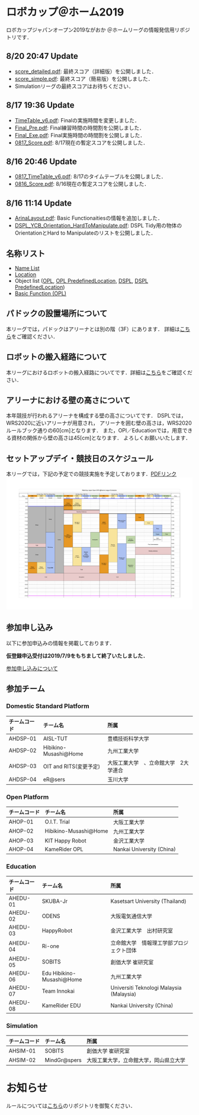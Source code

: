 # ロボカップ＠ホーム2019
ロボカップジャパンオープン2019ながおか ＠ホームリーグの情報発信用リポジトリです．

## 8/20 20:47 Update
* [score_detailed.pdf](Score/score_detailed.pdf): 最終スコア（詳細版）を公開しました．
* [score_simple.pdf](Score/score_simple.pdf): 最終スコア（簡易版）を公開しました．
* Simulationリーグの最終スコアはお待ちください．

## 8/17 19:36 Update
* [TimeTable_y6.pdf](TimeTable/TimeTable_y6.pdf): Finalの実施時間を変更しました．
* [Final_Pre.pdf](TimeTable/Final_Pre.pdf): Final練習時間の時間割を公開しました．
* [Final_Exe.pdf](TimeTable/Final_Exe.pdf): Final実施時間の時間割を公開しました．
* [0817_Score.pdf](Score/0817_Score.pdf): 8/17現在の暫定スコアを公開しました．

## 8/16 20:46 Update
* [0817_TimeTable_y6.pdf](TimeTable/0817_TimeTable_y6.pdf): 8/17のタイムテーブルを公開しました．
* [0816_Score.pdf](Score/0816_Score.pdf): 8/16現在の暫定スコアを公開しました．

## 8/16 11:14 Update
* [ArinaLayout.pdf](ArinaLayout.pdf): Basic Functionaitiesの情報を追加しました．
* [DSPL_YCB_Orientation_HardToManipulate.pdf](DSPL_YCB_Orientation_HardToManipulate.pdf): DSPL Tidy用の物体のOrientationとHard to Manipulateのリストを公開しました．

## 名称リスト
- [Name List](name_list.md)
- [Location](ArinaLayout.pdf)
- Object list ([OPL](OPL_ObjectList_Known&Alike.pdf), [OPL PredefinedLocation](OPL_PredefinedLocation.pdf), [DSPL](DSPL_ObjectList.pdf), [DSPL PredefinedLocation](DSPL_PredefinedLocation.pdf))
- [Basic Function (OPL)](BasicFunction.pdf)

## パドックの設置場所について
本リーグでは，パドックはアリーナとは別の階（3F）にあります．
詳細は[こちら](robot_hannyu_y1.pdf)をご確認ください．

## ロボットの搬入経路について
本リーグにおけるロボットの搬入経路についてです．詳細は[こちら](robot_hannyu_y1.pdf)をご確認ください．

## アリーナにおける壁の高さについて
本年競技が行われるアリーナを構成する壁の高さについてです．
DSPLでは，WRS2020に近いアリーナが用意され，
アリーナを囲む壁の高さは，WRS2020ルールブック通りの60[cm]となります．
また，OPl／Educationでは，用意できる資材の関係から壁の高さは45[cm]となります．
よろしくお願いいたします．

## セットアップデイ・競技日のスケジュール
本リーグでは，下記の予定での競技実施を予定しております．[PDFリンク](TimeTable/TimeTable_y6.pdf)
![スケジュール](TimeTable/TimeTable_y6.png)

## 参加申し込み
以下に参加申込みの情報を掲載しております．

**仮登録申込受付は2019/7/9をもちまして終了いたしました．**

[参加申し込みについて](Registration.md)

## 参加チーム

### Domestic Standard Platform
| チームコード | チーム名 | 所属 |
|:-|:-|:-|
| AHDSP-01 | AISL-TUT | 豊橋技術科学大学 |
| AHDSP-02 | Hibikino-Musashi@Home | 九州工業大学 |
| AHDSP-03 | OIT and RITS(変更予定) | 大阪工業大学　、立命館大学　2大学連合|
| AHDSP-04 | eR@sers | 玉川大学 |

### Open Platform
| チームコード | チーム名 | 所属 |
|:-|:-|:-|
| AHOP-01 | O.I.T. Trial | 大阪工業大学 |
| AHOP-02 | Hibikino-Musashi@Home | 九州工業大学 |
| AHOP-03 | KIT Happy Robot | 金沢工業大学 |
| AHOP-04 | KameRider OPL | Nankai University (China) |

### Education
| チームコード | チーム名 | 所属 |
|:-|:-|:-|
| AHEDU-01 | SKUBA-Jr | Kasetsart University (Thailand) |
| AHEDU-02 | ODENS | 大阪電気通信大学 |
| AHEDU-03 | HappyRobot | 金沢工業大学　出村研究室 |
| AHEDU-04 | Ri-one | 立命館大学　情報理工学部プロジェクト団体 |
| AHEDU-05 | SOBITS | 創価大学 崔研究室 |
| AHEDU-06 | Edu Hibikino-Musashi@Home | 九州工業大学 |
| AHEDU-07 | Team Innokai | Universiti Teknologi Malaysia (Malaysia) |
| AHEDU-08 | KameRider EDU | Nankai University (China) |

### Simulation
| チームコード | チーム名 | 所属 |
|:-|:-|:-|
| AHSIM-01 | SOBITS | 創価大学 崔研究室 |
| AHSIM-02 | MindGr@spers | 大阪工業大学，立命館大学，岡山県立大学 |

# お知らせ
ルールについては[こちら](https://github.com/RoboCupAtHomeJP/Rule2019)のリポジトリを御覧ください．
